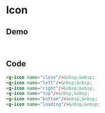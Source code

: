 # Icon

## Demo

<script setup>
import GIcon from '../../src/components/icon/icon.vue'
</script>

<g-icon name="close"/>&nbsp;&nbsp;
<g-icon name="left"/>&nbsp;&nbsp;
<g-icon name="right"/>&nbsp;&nbsp;
<g-icon name="top"/>&nbsp;&nbsp;
<g-icon name="bottom"/>&nbsp;&nbsp;
<g-icon name="loading"/>&nbsp;&nbsp;

## Code

```html
<g-icon name="close"/>&nbsp;&nbsp;
<g-icon name="left"/>&nbsp;&nbsp;
<g-icon name="right"/>&nbsp;&nbsp;
<g-icon name="top"/>&nbsp;&nbsp;
<g-icon name="bottom"/>&nbsp;&nbsp;
<g-icon name="loading"/>&nbsp;&nbsp;
```
